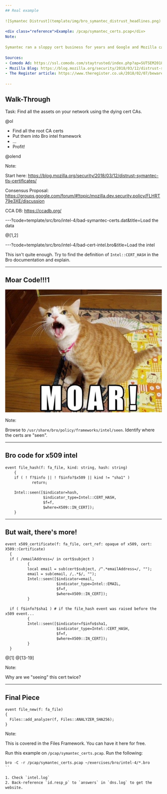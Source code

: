 ```yaml
---
## Real example

![Symantec Distrust](template/img/bro_symantec_distrust_headlines.png)

<div class="reference">Example: /pcap/symantec_certs.pcap</div>
Note:

Symantec ran a sloppy cert business for years and Google and Mozilla called them on it.

Sources:
- Comodo Ad: https://ssl.comodo.com/staytrusted/index.php?ap=SUTSEM2018&gclid=Cj0KCQjwpcLZBRCnARIsAMPBgF3RKegBAakgwl9DB4EXD4vJs9pn4fhFd4KwnPeVU7dlcKx39BGdLcwaAqWhEALw_wcB
- Mozilla Blog: https://blog.mozilla.org/security/2018/03/12/distrust-symantec-tls-certificates/
- The Register article: https://www.theregister.co.uk/2018/02/07/beware_the_coming_chrome_certificate_apocalypse/

---
```


## Walk-Through

Task: Find all the assets on your network using the dying cert CAs.

@ol

- Find all the root CA certs
- Put them into Bro intel framework
- ...
- Profit!

@olend

Note:

Start here: https://blog.mozilla.org/security/2018/03/12/distrust-symantec-tls-certificates/

Consensus Proposal: https://groups.google.com/forum/#!topic/mozilla.dev.security.policy/FLHRT79e3XE/discussion

CCA DB: https://ccadb.org/

---?code=template/src/bro/intel-4/bad-symantec-certs.dat&title=Load the data

@[1,2]

---?code=template/src/bro/intel-4/bad-cert-intel.bro&title=Load the intel

This isn't quite enough. Try to find the definition of `Intel::CERT_HASH` in
the Bro documentation and explain.

---
## Moar Code!!!1

![Moar Cat](template/img/moar-cat.jpg)

Note:

Browse to `/usr/share/bro/policy/frameworks/intel/seen`. Identify where the
certs are "seen".

---

## Bro code for x509 intel
```
event file_hash(f: fa_file, kind: string, hash: string)
    {
    if ( ! f?$info || ! f$info?$x509 || kind != "sha1" )
            return;

    Intel::seen([$indicator=hash,
                 $indicator_type=Intel::CERT_HASH,
                 $f=f,
                 $where=X509::IN_CERT]);
    }
```

---

## But wait, there's more!
```
event x509_certificate(f: fa_file, cert_ref: opaque of x509, cert: X509::Certificate)
  {
  if ( /emailAddress=/ in cert$subject )
          {
          local email = sub(cert$subject, /^.*emailAddress=/, "");
          email = sub(email, /,.*$/, "");
          Intel::seen([$indicator=email,
                       $indicator_type=Intel::EMAIL,
                       $f=f,
                       $where=X509::IN_CERT]);
          }

  if ( f$info?$sha1 ) # if the file_hash event was raised before the x509 event...
          {
          Intel::seen([$indicator=f$info$sha1,
                       $indicator_type=Intel::CERT_HASH,
                       $f=f,
                       $where=X509::IN_CERT]);
          }
  }

```
@[1]
@[13-19]

Note:

Why are we "seeing" this cert twice?

---

## Final Piece

```
event file_new(f: fa_file)
{
  Files::add_analyzer(f, Files::ANALYZER_SHA256);
}
```

Note:

This is covered in the Files Framework. You can have it here for free.

Run this example on `/pcap/symantec_certs.pcap`. Run the following:

```
bro -C -r /pcap/symantec_certs.pcap ~/exercises/bro/intel-4/*.bro
``

1. Check `intel.log`
2. Back-reference `id.resp_p` to `answers` in `dns.log` to get the website.
